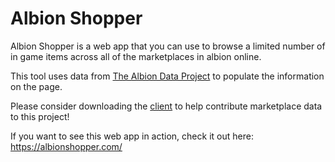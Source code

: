 # Albion Shopper

Albion Shopper is a web app that you can use to browse a limited number of in game items across all of the marketplaces in albion online.

This tool uses data from [The Albion Data Project](https://www.albion-online-data.com/) to populate the information on the page.

Please consider downloading the [client](https://github.com/BroderickHyman/albiondata-client/releases) to help contribute marketplace data to this project!

If you want to see this web app in action, check it out here: https://albionshopper.com/
